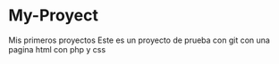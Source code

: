 # My-Proyect
Mis primeros proyectos
Este es un proyecto de prueba con git con una pagina html con php y css
